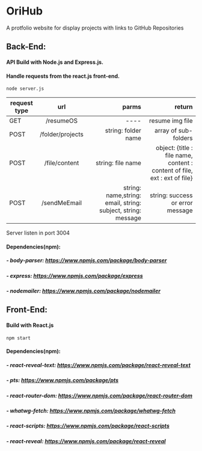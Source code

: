 # OriHub

A protfolio website for display projects with links to GitHub Repositories

## Back-End: 
#### API Build with Node.js and Express.js.
#### Handle requests from the react.js front-end.

    node server.js
    
    
| request type        | url           | parms  |return|
| ------------- |:-------------:| -----:|------:|
| GET      | /resumeOS | ---- |resume img file|
| POST      | /folder/projects |   string: folder name | array of sub-folders|
| POST | /file/content      |   string: file name |object: {title : file name, content : content of file, ext : ext of file} |
| POST | /sendMeEmail |string: name,string: email, string: subject, string: message |string: success or error message|

Server listen in port 3004


#### Dependencies(npm):
##### - body-parser: https://www.npmjs.com/package/body-parser
##### - express: https://www.npmjs.com/package/express
##### - nodemailer: https://www.npmjs.com/package/nodemailer
    
## Front-End: 
#### Build with React.js 
    npm start

    
#### Dependencies(npm):
##### - react-reveal-text: https://www.npmjs.com/package/react-reveal-text
##### - pts: https://www.npmjs.com/package/pts
##### - react-router-dom: https://www.npmjs.com/package/react-router-dom
##### - whatwg-fetch: https://www.npmjs.com/package/whatwg-fetch
##### - react-scripts: https://www.npmjs.com/package/react-scripts
##### - react-reveal: https://www.npmjs.com/package/react-reveal
